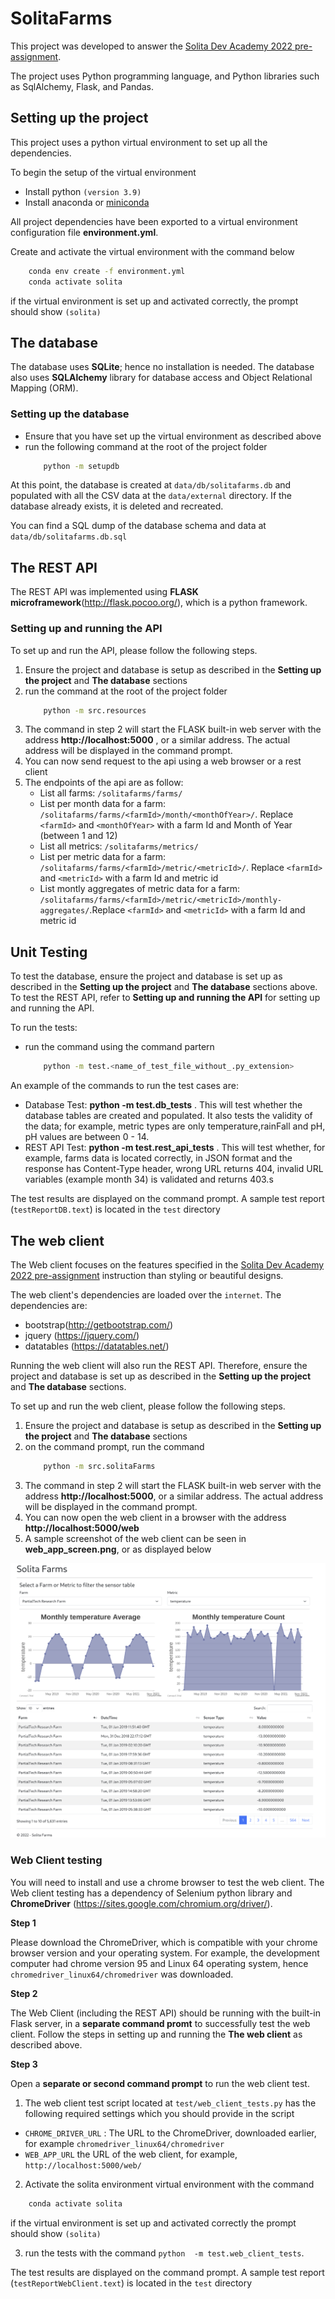 # SolitaFarms
This project was developed to answer the [Solita Dev Academy 2022 pre-assignment](https://github.com/solita/dev-academy-2022-exercise). 

The project uses Python programming language, and Python libraries such as SqlAlchemy, Flask, and Pandas.

## Setting up the project
This project uses a python virtual environment to set up all the dependencies.

To begin the setup of the virtual environment
*  Install python `(version 3.9)`
*  Install anaconda or [miniconda](https://docs.conda.io/en/latest/miniconda.html)

All project dependencies have been exported to a virtual environment configuration file **environment.yml**.

Create and activate the virtual environment with the command below

````bash 
    conda env create -f environment.yml
    conda activate solita 
````
if the virtual environment is set up and activated correctly, the prompt should show
   `(solita)` 

## The database
The database uses **SQLite**; hence no installation is needed. 
The database also uses **SQLAlchemy** library for database access and Object Relational Mapping (ORM).

### Setting up the database
* Ensure that you have set up the virtual environment as described above
* run the following command at the root of the project folder
    ````bash 
        python -m setupdb
    ````

At this point, the database is created at `data/db/solitafarms.db` and populated with all the CSV data at the `data/external` directory.  If the database already exists, it is deleted and recreated.

You can find a SQL dump of the database schema and data at `data/db/solitafarms.db.sql`

## The REST API
The REST API was implemented using **FLASK microframework**(http://flask.pocoo.org/), which is a python framework.  


### Setting up and running the API
To set up and run the API, please follow the following steps.

1. Ensure the project and database is setup as described in the **Setting up the project** and **The database** sections
2. run the command at the root of the project folder
    ````bash
        python -m src.resources
    ````
3. The command in step 2  will start the FLASK built-in web server with the address **http://localhost:5000** , or a similar address. The actual address will be displayed in the command prompt. 
4. You can now send request to the api using a web browser or a rest client 
5. The endpoints of the api are as follow:
    * List all farms: `/solitafarms/farms/`
    * List per month data for a farm: `/solitafarms/farms/<farmId>/month/<monthOfYear>/`. Replace `<farmId>` and `<monthOfYear>` with a farm Id and Month of Year (between 1 and 12)
    * List all metrics: `/solitafarms/metrics/`
    * List per metric data for a farm: `/solitafarms/farms/<farmId>/metric/<metricId>/`. Replace `<farmId>` and `<metricId>` with a farm Id and metric id
    * List montly aggregates of metric data for a farm: `/solitafarms/farms/<farmId>/metric/<metricId>/monthly-aggregates/`.Replace `<farmId>` and `<metricId>` with a farm Id and metric id

## Unit Testing
To test the database, ensure the project and database is set up as described in the **Setting up the project** and **The database** sections above.
To test the REST API, refer to **Setting up and running the API**  for setting up and running the API.

To run the tests:

* run the command using the command partern 
    ```bash 
        python -m test.<name_of_test_file_without_.py_extension>

An example  of the commands to run the test cases are:
* Database Test: **python -m test.db_tests** . This will test whether the database tables are created and populated. It also tests the validity of the data; for example, metric types are only temperature,rainFall and pH, pH values are between 0 - 14. 
* REST API Test: **python -m test.rest_api_tests** . This will test whether, for example, farms data is located correctly, in JSON format and the response has Content-Type header,  wrong URL returns 404, invalid URL variables (example month 34) is validated and returns 403.s

The test results are displayed on the command prompt. A sample test report (`testReportDB.text`) is located in the `test` directory 

## The web client

The Web client focuses on the features specified in the [Solita Dev Academy 2022 pre-assignment](https://github.com/solita/dev-academy-2022-exercise) instruction than styling or beautiful designs. 

The web client's dependencies are loaded over the `internet`.  The dependencies are:

* bootstrap(http://getbootstrap.com/)
* jquery (https://jquery.com/)
* datatables (https://datatables.net/)

Running the web client will also run the REST API. Therefore, ensure the project and database is set up as described in the **Setting up the project** and **The database** sections.

To set up and run the web client, please follow the following steps.

1. Ensure the project and database is setup as described in the **Setting up the project** and **The database** sections
2. on the command prompt, run the command 
    ```bash
        python -m src.solitaFarms
3. The command in step 2  will start the FLASK built-in web server with the address **http://localhost:5000**, or a similar address. The actual address will be displayed in the command prompt.
4. You can now open the web client in a browser with the address **http://localhost:5000/web** 
5. A sample screenshot of the web client can be seen in **web_app_screen.png**, or as displayed below

![Web Client Screen Shot](web_client_screen.png)

### Web Client testing
You will need to install and use a chrome browser to test the web client. The Web client testing has a dependency of Selenium python library and **ChromeDriver** (https://sites.google.com/chromium.org/driver/).  

**Step 1**

Please download the ChromeDriver, which is compatible with your chrome browser version and your operating system. For example, the development computer had chrome version 95 and Linux 64 operating system, hence `chromedriver_linux64/chromedriver` was downloaded.

**Step 2**

The Web Client (including the REST API) should be running with the built-in Flask server, in a **separate command promt** to successfully test the web client.  Follow the steps in setting up and running the **The web client** as described above.

**Step 3**

Open a **separate or second command prompt** to run the web client test.   

1. The web client test script located at `test/web_client_tests.py` has the following required settings which you should provide in the script

* `CHROME_DRIVER_URL` : The URL to the ChromeDriver, downloaded earlier, for example `chromedriver_linux64/chromedriver`
* `WEB_APP_URL` the URL of the web client, for example, `http://localhost:5000/web/`


2. Activate the solita environment virtual environment with the command 
````bash 
    conda activate solita 
````
if the virtual environment is set up and activated correctly the prompt should show `(solita)`

3. run the tests with the command `python  -m test.web_client_tests`. 

The test results are displayed on the command prompt. A sample test report (`testReportWebClient.text`) is located in the `test` directory 
